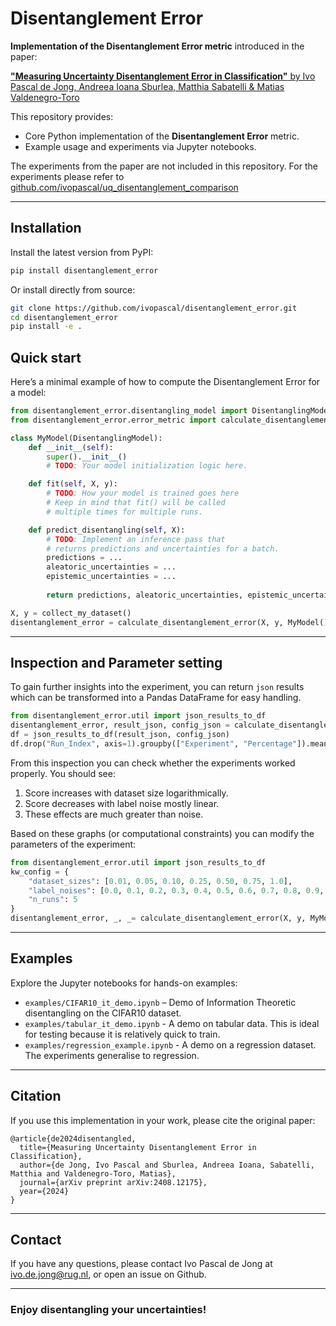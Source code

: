 # Disentanglement Error

**Implementation of the Disentanglement Error metric** introduced in the paper:

[**"Measuring Uncertainty Disentanglement Error in Classification"** 
by Ivo Pascal de Jong, Andreea Ioana Sburlea, Matthia Sabatelli & Matias Valdenegro-Toro](https://arxiv.org/abs/2408.12175)

This repository provides:
- Core Python implementation of the **Disentanglement Error** metric.
- Example usage and experiments via Jupyter notebooks.

The experiments from the paper are not included in this repository. For the experiments please refer to [github.com/ivopascal/uq_disentanglement_comparison](https://github.com/ivopascal/uq_disentanglement_comparison)

---

## Installation

Install the latest version from PyPI:

```bash
pip install disentanglement_error
```

Or install directly from source:
```bash
git clone https://github.com/ivopascal/disentanglement_error.git
cd disentanglement_error
pip install -e .
```

## Quick start
Here’s a minimal example of how to compute the Disentanglement Error for a model:
```python
from disentanglement_error.disentangling_model import DisentanglingModel
from disentanglement_error.error_metric import calculate_disentanglement_error

class MyModel(DisentanglingModel):
    def __init__(self):
        super().__init__()
        # TODO: Your model initialization logic here.

    def fit(self, X, y):
        # TODO: How your model is trained goes here
        # Keep in mind that fit() will be called
        # multiple times for multiple runs.

    def predict_disentangling(self, X):
        # TODO: Implement an inference pass that
        # returns predictions and uncertainties for a batch.
        predictions = ...
        aleatoric_uncertainties = ...
        epistemic_uncertainties = ...
        
        return predictions, aleatoric_uncertainties, epistemic_uncertainties

X, y = collect_my_dataset()
disentanglement_error = calculate_disentanglement_error(X, y, MyModel(), return_json=False)
```
---
## Inspection and Parameter setting
To gain further insights into the experiment, you can return `json` results 
which can be transformed into a Pandas DataFrame for easy handling. 
```python
from disentanglement_error.util import json_results_to_df
disentanglement_error, result_json, config_json = calculate_disentanglement_error(X, y, MyModel(), return_json=True)
df = json_results_to_df(result_json, config_json)
df.drop("Run_Index", axis=1).groupby(["Experiment", "Percentage"]).mean().groupby(['Experiment']).plot() # Simple plotting
```
From this inspection you can check whether the experiments worked properly. You should see:

1. Score increases with dataset size logarithmically.
2. Score decreases with label noise mostly linear.
3. These effects are much greater than noise.

Based on these graphs (or computational constraints) you can modify the parameters of the experiment:
```python
from disentanglement_error.util import json_results_to_df
kw_config = {    
    "dataset_sizes": [0.01, 0.05, 0.10, 0.25, 0.50, 0.75, 1.0],
    "label_noises": [0.0, 0.1, 0.2, 0.3, 0.4, 0.5, 0.6, 0.7, 0.8, 0.9, 1.0],
    "n_runs": 5
}
disentanglement_error, _, _= calculate_disentanglement_error(X, y, MyModel(), kw_config=kw_config)
```
---
## Examples

Explore the Jupyter notebooks for hands-on examples:

- `examples/CIFAR10_it_demo.ipynb` – Demo of Information Theoretic disentangling on the CIFAR10 dataset. 
- `examples/tabular_it_demo.ipynb` - A demo on tabular data. This is ideal for testing because it is relatively quick to train.
- `examples/regression_example.ipynb` - A demo on a regression dataset. The experiments generalise to regression.

---

## Citation

If you use this implementation in your work, please cite the original paper:
```text
@article{de2024disentangled,
  title={Measuring Uncertainty Disentanglement Error in Classification},
  author={de Jong, Ivo Pascal and Sburlea, Andreea Ioana, Sabatelli, Matthia and Valdenegro-Toro, Matias},
  journal={arXiv preprint arXiv:2408.12175},
  year={2024}
}
```
---
## Contact

If you have any questions, please contact Ivo Pascal de Jong at ivo.de.jong@rug.nl, or open an issue on Github. 

--- 
### Enjoy disentangling your uncertainties!
